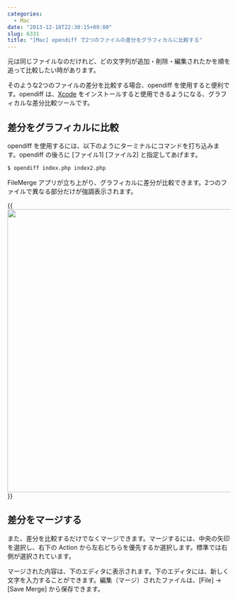 ```yaml
---
categories:
  - Mac
date: "2013-12-18T22:30:15+09:00"
slug: 6331
title: "[Mac] opendiff で2つのファイルの差分をグラフィカルに比較する"
---
```


元は同じファイルなのだけれど、どの文字列が追加・削除・編集されたかを順を追って比較したい時があります。

そのような2つのファイルの差分を比較する場合、opendiff を使用すると便利です。opendiff は、[Xcode](https://itunes.apple.com/jp/app/xcode/id497799835?mt=12&uo=4&at=11l3RT) をインストールすると使用できるようになる、グラフィカルな差分比較ツールです。

## 差分をグラフィカルに比較

opendiff を使用するには、以下のようにターミナルにコマンドを打ち込みます。opendiff の後ろに [ファイル1] [ファイル2] と指定してあげます。

```bash
$ opendiff index.php index2.php
```

FileMerge アプリが立ち上がり、グラフィカルに差分が比較できます。2つのファイルで異なる部分だけが強調表示されます。

{{<img alt="" src="/images/2013/12/6331_1.png" width="640" height="639">}}

## 差分をマージする

また、差分を比較するだけでなくマージできます。マージするには、中央の矢印を選択し、右下の Action から左右どちらを優先するか選択します。標準では右側が選択されています。

マージされた内容は、下のエディタに表示されます。下のエディタには、新しく文字を入力することができます。編集（マージ）されたファイルは、[File] → [Save Merge] から保存できます。
